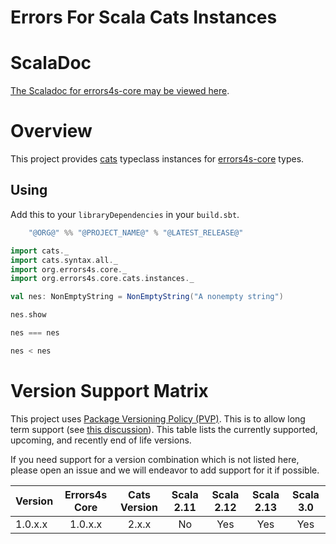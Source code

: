 # Errors For Scala Cats Instances #

# ScalaDoc #

[The Scaladoc for errors4s-core may be viewed here][javadoc].

[javadoc]: @SCALADOC_LINK@ "Scaladoc"

# Overview #

This project provides [cats][cats] typeclass instances for [errors4s-core][errors4s-core] types.

[cats]: https://github.com/typelevel/cats "Cats"
[errors4s-core]: https://github.com/errors4s/errors4s-core "Errors4s Core"

## Using ##

Add this to your `libraryDependencies` in your `build.sbt`.

```scala
    "@ORG@" %% "@PROJECT_NAME@" % "@LATEST_RELEASE@"
```

```scala mdoc:to-string
import cats._
import cats.syntax.all._
import org.errors4s.core._
import org.errors4s.core.cats.instances._

val nes: NonEmptyString = NonEmptyString("A nonempty string")

nes.show

nes === nes

nes < nes
```

# Version Support Matrix #

This project uses [Package Versioning Policy (PVP)][pvp]. This is to allow long term support (see [this discussion][errors4s-core-pvp]). This table lists the currently supported, upcoming, and recently end of life versions.

If you need support for a version combination which is not listed here, please open an issue and we will endeavor to add support for it if possible.

|Version|Errors4s Core|Cats Version|Scala 2.11|Scala 2.12|Scala 2.13|Scala 3.0|
|-------|:-----------:|:----------:|:--------:|:--------:|:--------:|:-------:|
|1.0.x.x|1.0.x.x      |2.x.x       |No        |Yes       |Yes       |Yes      |

[pvp]: https://pvp.haskell.org/ "PVP"
[errors4s-core-pvp]: https://github.com/errors4s/errors4s-core#versioning "Errors4s Core: Versioning"
[semver]: https://semver.org/ "Semver"
